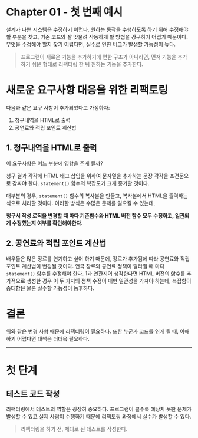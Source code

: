 # Chapter 01 - 첫 번째 예시

설계가 나쁜 시스템은 수정하기 어렵다. 원하는 동작을 수행하도록 하기 위해 수정해야 할 부분을 찾고, 기존 코드와 잘 맞물려 작동하게 할 방법을 강구하기 어렵기 때문이다. 무엇을 수정해야 할지 찾기 어렵다면, 실수로 인한 버그가 발생할 가능성이 높다.

> 프로그램이 새로운 기능을 추가하기에 편한 구조가 아니라면, 먼저 기능을 추가하기 쉬운 형태로 리팩터링 한 뒤 원하는 기능을 추가한다.

# 새로운 요구사항 대응을 위한 리팩토링

다음과 같은 요구 사항이 추가되었다고 가정하자:
1. 청구내역을 HTML로 출력
2. 공연료와 적립 포인트 계산법

## 1. 청구내역을 HTML로 출력
이 요구사항은 어느 부분에 영향을 주게 될까?

청구 결과 각각에 HTML 태그 삽입을 위하여 문자열을 추가하는 문장 각각을 조건문으로 감싸야 한다. `statement()` 함수의 복잡도가 크게 증가할 것이다.

대부분의 경우, `statement()` 함수의 복사본을 만들고, 복사본에서 HTML을 출력하는 식으로 처리할 것이다. 이러한 방식은 수많은 문제를 일으킬 수 있는데,

**청구서 작성 로직을 변경할 때 마다 기존함수와 HTML 버전 함수 모두 수정하고, 일관되게 수정했는지 여부를 확인해야한다.**

## 2. 공연료와 적립 포인트 계산법
배우들은 많은 장르를 연기하고 싶어 하기 때문에, 장르가 추가됨에 따라 공연료와 적립 포인트 계산법이 변경될 것이다. 연극 장르와 공연료 정책이 달라질 때 마다 `statement()` 함수를 수정해야 한다. 1과 연관지어 생각한다면 HTML 버전의 함수를 추가적으로 생성한 경우 이 두 가지의 정책 수정이 매번 일관성을 가져야 하는데, 복잡함이 증대함은 물론 실수할 가능성이 농후하다.

# 결론
위와 같은 변경 사항 때문에 리팩터링이 필요하다. 또한 누군가 코드를 읽게 될 때, 이해하기 어렵다면 대책은 더더욱 필요하다.

---

# 첫 단계
## 테스트 코드 작성
리팩터링에서 테스트의 역할은 굉장히 중요하다. 프로그램이 클수록 예상치 못한 문제가 발생할 수 있고 실제 사람이 수행하기 때문에 리팩토링 과정에서 실수가 발생할 수 있다.

> 리팩터링을 하기 전, 제대로 된 테스트를 작성한다.

